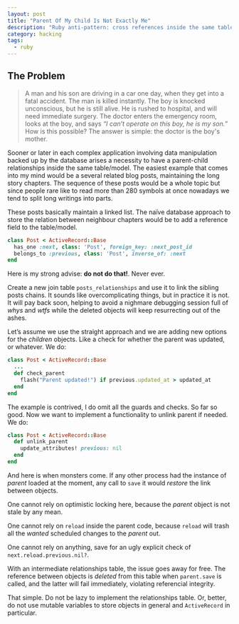 ```yaml
---
layout: post
title: "Parent Of My Child Is Not Exactly Me"
description: "Ruby anti-pattern: cross references inside the same table must be avoided"
category: hacking
tags:
  - ruby
---
```


## The Problem

> A man and his son are driving in a car one day, when they get into a fatal accident. The man is killed instantly. The boy is knocked unconscious, but he is still alive. He is rushed to hospital, and will need immediate surgery. The doctor enters the emergency room, looks at the boy, and says _“I can’t operate on this boy, he is my son.”_
> How is this possible? The answer is simple: the doctor is the boy's mother.

Sooner or later in each complex application involving data manipulation backed up by the database arises a necessity to have a parent-child relationships inside the same table/model. The easiest example that comes into my mind would be a several related blog posts, maintaining the long story chapters. The sequence of these posts would be a whole topic but since people rare like to read more than 280 symbols at once nowadays we tend to split long writings into parts.

These posts basically maintain a linked list. The naïve database approach to store the relation between neighbour chapters would be to add a reference field to the table/model.

```ruby
class Post < ActiveRecord::Base
  has_one :next, class: 'Post', foreign_key: :next_post_id
  belongs_to :previous, class: 'Post', inverse_of: :next
end
```

Here is my strong advise: **do not do that!**. Never ever.

Create a new join table `posts_relationships` and use it to link the sibling posts chains. It sounds like overcomplicating things, but in practice it is not. It will pay back soon, helping to avoid a nighmare debugging session full of _whys_ and _wtfs_ while the deleted objects will keep resurrecting out of the ashes.

Let’s assume we use the straight approach and we are adding new options for the _children_ objects. Like a check for whether the parent was updated, or whatever. We do:

```ruby
class Post < ActiveRecord::Base
  ...
  def check_parent
    flash("Parent updated!") if previous.updated_at > updated_at
  end
end
```

The example is contrived, I do omit all the guards and checks. So far so good. Now we want to implement a functionality to unlink parent if needed. We do:

```ruby
class Post < ActiveRecord::Base
  def unlink_parent
    update_attributes! previous: nil
  end
end
```

And here is when monsters come. If any other process had the instance of _parent_ loaded at the moment, any call to `save` it would _restore_ the link between objects.

One cannot rely on optimistic locking here, because the _parent_ object is not stale by any mean.

One cannot rely on `reload` inside the parent code, because `reload` will trash all the _wanted_ scheduled changes to the _parent_ out.

One cannot rely on anything, save for an ugly explicit check of `next.reload.previous.nil?`.

With an intermediate relationships table, the issue goes away for free. The reference between objects is _deleted_ from this table when `parent.save` is called, and the latter will fail immediately, violating referencial integrity.

That simple. Do not be lazy to implement the relationships table. Or, better, do not use mutable variables to store objects in general and `ActiveRecord` in particular.
